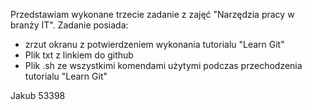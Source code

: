 Przedstawiam wykonane trzecie zadanie z zajęć "Narzędzia pracy w branży IT".
Zadanie posiada:
- zrzut okranu z potwierdzeniem wykonania tutorialu "Learn Git"
- Plik  txt z linkiem do github
- Plik .sh ze wszystkimi komendami użytymi podczas przechodzenia tutorialu "Learn Git"

Jakub 53398
